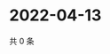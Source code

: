# 2022-04-13

共 0 条

<!-- BEGIN WEIBO -->
<!-- 最后更新时间 Wed Apr 13 2022 23:16:15 GMT+0800 (China Standard Time) -->

<!-- END WEIBO -->
